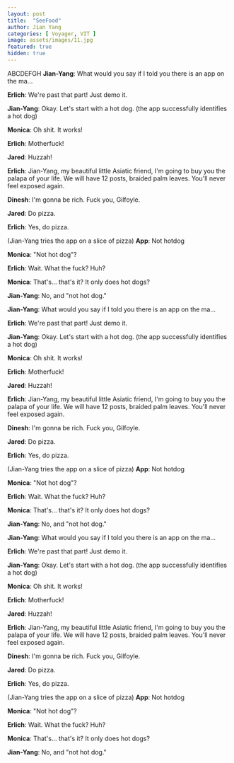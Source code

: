 ```yaml
---
layout: post
title:  "SeeFood"
author: Jian Yang
categories: [ Voyager, VIT ]
image: assets/images/11.jpg
featured: true
hidden: true
---
```

ABCDEFGH
**Jian-Yang**: What would you say if I told you there is an app on the ma...

**Erlich**: We're past that part! Just demo it.

**Jian-Yang**: Okay. Let's start with a hot dog.
(the app successfully identifies a hot dog)

**Monica**: Oh shit. It works!

**Erlich**: Motherfuck!

**Jared**: Huzzah!

**Erlich**: Jian-Yang, my beautiful little Asiatic friend, I'm going to buy you the palapa of your life. We will have 12 posts, braided palm leaves. You'll never feel exposed again.

**Dinesh**: I'm gonna be rich. Fuck you, Gilfoyle.

**Jared**: Do pizza.

**Erlich**: Yes, do pizza.

(Jian-Yang tries the app on a slice of pizza)
**App**: Not hotdog

**Monica**: "Not hot dog"?

**Erlich**: Wait. What the fuck? Huh?

**Monica**: That's... that's it? It only does hot dogs?

**Jian-Yang**: No, and "not hot dog."

**Jian-Yang**: What would you say if I told you there is an app on the ma...

**Erlich**: We're past that part! Just demo it.

**Jian-Yang**: Okay. Let's start with a hot dog.
(the app successfully identifies a hot dog)

**Monica**: Oh shit. It works!

**Erlich**: Motherfuck!

**Jared**: Huzzah!

**Erlich**: Jian-Yang, my beautiful little Asiatic friend, I'm going to buy you the palapa of your life. We will have 12 posts, braided palm leaves. You'll never feel exposed again.

**Dinesh**: I'm gonna be rich. Fuck you, Gilfoyle.

**Jared**: Do pizza.

**Erlich**: Yes, do pizza.

(Jian-Yang tries the app on a slice of pizza)
**App**: Not hotdog

**Monica**: "Not hot dog"?

**Erlich**: Wait. What the fuck? Huh?

**Monica**: That's... that's it? It only does hot dogs?

**Jian-Yang**: No, and "not hot dog."

**Jian-Yang**: What would you say if I told you there is an app on the ma...

**Erlich**: We're past that part! Just demo it.

**Jian-Yang**: Okay. Let's start with a hot dog.
(the app successfully identifies a hot dog)

**Monica**: Oh shit. It works!

**Erlich**: Motherfuck!

**Jared**: Huzzah!

**Erlich**: Jian-Yang, my beautiful little Asiatic friend, I'm going to buy you the palapa of your life. We will have 12 posts, braided palm leaves. You'll never feel exposed again.

**Dinesh**: I'm gonna be rich. Fuck you, Gilfoyle.

**Jared**: Do pizza.

**Erlich**: Yes, do pizza.

(Jian-Yang tries the app on a slice of pizza)
**App**: Not hotdog

**Monica**: "Not hot dog"?

**Erlich**: Wait. What the fuck? Huh?

**Monica**: That's... that's it? It only does hot dogs?

**Jian-Yang**: No, and "not hot dog."

